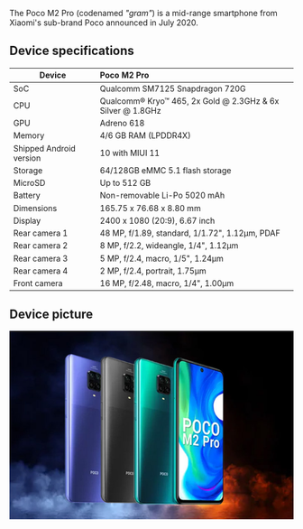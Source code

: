 The Poco M2 Pro (codenamed _"gram"_) is a mid-range smartphone from Xiaomi's sub-brand Poco announced in July 2020.

## Device specifications

| Device                  | Poco M2 Pro                                                 |
| ----------------------- | :---------------------------------------------------------- |
| SoC                     | Qualcomm SM7125 Snapdragon 720G                             |
| CPU                     | Qualcomm® Kryo™ 465, 2x Gold @ 2.3GHz & 6x Silver @ 1.8GHz  |
| GPU                     | Adreno 618                                                  |
| Memory                  | 4/6 GB RAM (LPDDR4X)                                        |
| Shipped Android version | 10 with MIUI 11                                             |
| Storage                 | 64/128GB eMMC 5.1 flash storage                             |
| MicroSD                 | Up to 512 GB                                                |
| Battery                 | Non-removable Li-Po 5020 mAh                                |
| Dimensions              | 165.75 x 76.68 x 8.80 mm                                    |
| Display                 | 2400 x 1080 (20:9), 6.67 inch                               |
| Rear camera 1           | 48 MP, f/1.89, standard, 1/1.72", 1.12µm, PDAF              |
| Rear camera 2           | 8 MP, f/2.2, wideangle, 1/4", 1.12µm                        |
| Rear camera 3           | 5 MP, f/2.4, macro, 1/5", 1.24µm                            |
| Rear camera 4           | 2 MP, f/2.4, portrait, 1.75µm                               |
| Front camera            | 16 MP, f/2.48, macro, 1/4", 1.00µm                          |


## Device picture

![Poco M2 Pro](https://github.com/SonalSingh18/android_device_xiaomi_gram/raw/eleven/Poco_M2_Pro.jpg)
